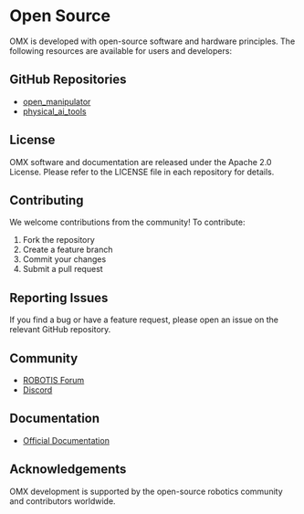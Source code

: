 # Open Source

OMX is developed with open-source software and hardware principles. The following resources are available for users and developers:

## GitHub Repositories
- [open_manipulator](https://github.com/ROBOTIS-GIT/open_manipulator)
- [physical_ai_tools](https://github.com/ROBOTIS-GIT/physical_ai_tools)

## License
OMX software and documentation are released under the Apache 2.0 License. Please refer to the LICENSE file in each repository for details.

## Contributing
We welcome contributions from the community! To contribute:
1. Fork the repository
2. Create a feature branch
3. Commit your changes
4. Submit a pull request

## Reporting Issues
If you find a bug or have a feature request, please open an issue on the relevant GitHub repository.

## Community
- [ROBOTIS Forum](https://forum.robotis.com)
- [Discord](https://discord.gg/robotis)

## Documentation
- [Official Documentation](https://docs.robotis.com)

## Acknowledgements
OMX development is supported by the open-source robotics community and contributors worldwide. 